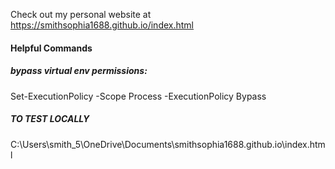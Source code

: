 
Check out my personal website at https://smithsophia1688.github.io/index.html

#### Helpful Commands
##### bypass virtual env permissions: 
Set-ExecutionPolicy -Scope Process -ExecutionPolicy Bypass

##### TO TEST LOCALLY
C:\Users\smith_5\OneDrive\Documents\smithsophia1688.github.io\index.html
